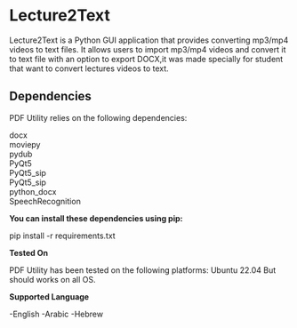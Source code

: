 # Lecture2Text

Lecture2Text is a Python GUI application that provides converting mp3/mp4 videos to text files. 
It allows users to import mp3/mp4 videos and convert it to text file with an option to export DOCX,it was made specially for student that want to convert lectures videos to text.


## Dependencies

PDF Utility relies on the following dependencies:

docx <br/>
moviepy <br/>
pydub<br/>
PyQt5<br/>
PyQt5_sip<br/>
PyQt5_sip<br/>
python_docx<br/>
SpeechRecognition<br/>


**You can install these dependencies using pip:**

pip install -r requirements.txt


**Tested On**

PDF Utility has been tested on the following platforms:
    Ubuntu 22.04
But should works on all OS.

    
**Supported Language**

  -English
  -Arabic
  -Hebrew


